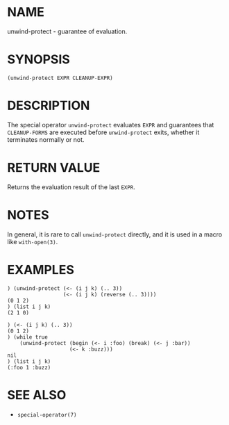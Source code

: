 # NAME
unwind-protect - guarantee of evaluation.

# SYNOPSIS

    (unwind-protect EXPR CLEANUP-EXPR)

# DESCRIPTION
The special operator `unwind-protect` evaluates `EXPR` and guarantees that `CLEANUP-FORMS` are executed before `unwind-protect` exits, whether it terminates normally or not.

# RETURN VALUE
Returns the evaluation result of the last `EXPR`.

# NOTES
In general, it is rare to call `unwind-protect` directly, and it is used in a macro like `with-open(3)`.

# EXAMPLES

    ) (unwind-protect (<- (i j k) (.. 3))
                      (<- (i j k) (reverse (.. 3))))
    (0 1 2)
    ) (list i j k)
    (2 1 0)

    ) (<- (i j k) (.. 3))
    (0 1 2)
    ) (while true
        (unwind-protect (begin (<- i :foo) (break) (<- j :bar))
                        (<- k :buzz)))
    nil
    ) (list i j k)
    (:foo 1 :buzz)

# SEE ALSO
- `special-operator(7)`
